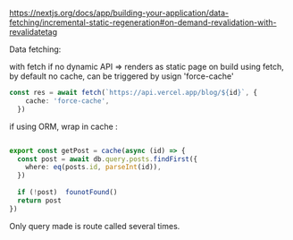 https://nextjs.org/docs/app/building-your-application/data-fetching/incremental-static-regeneration#on-demand-revalidation-with-revalidatetag

Data fetching: 

with fetch if no dynamic API => renders as static page on build
using fetch, by default no cache, can be triggered by usign 'force-cache'

```typescript
const res = await fetch(`https://api.vercel.app/blog/${id}`, {
    cache: 'force-cache',
  })
```

if using ORM, wrap in cache :

```typescript

export const getPost = cache(async (id) => {
  const post = await db.query.posts.findFirst({
    where: eq(posts.id, parseInt(id)),
  })
 
  if (!post)  founotFound()
  return post
})

```

Only query made is route called several times.